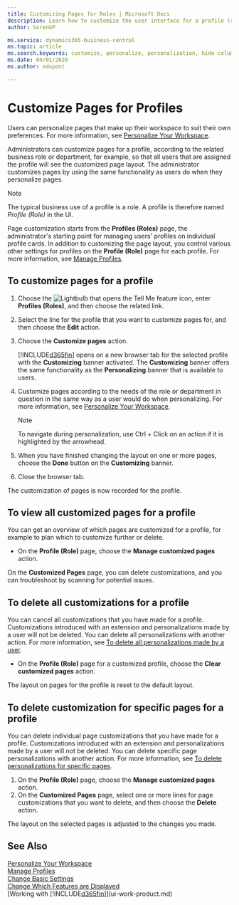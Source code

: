 ```yaml
---
title: Customizing Pages for Roles | Microsoft Docs
description: Learn how to customize the user interface for a profile (role) so that all users assigned that role see a customized workspace.
author: SorenGP

ms.service: dynamics365-business-central
ms.topic: article
ms.search.keywords: customize, personalize, personalization, hide columns, remove fields, move fields
ms.date: 04/01/2020
ms.author: edupont

---
```

# Customize Pages for Profiles
Users can personalize pages that make up their workspace to suit their own preferences. For more information, see [Personalize Your Workspace](ui-personalization-user.md).

Administrators can customize pages for a profile, according to the related business role or department, for example, so that all users that are assigned the profile will see the customized page layout. The administrator customizes pages by using the same functionality as users do when they personalize pages.

> [!NOTE]
> The typical business use of a profile is a role. A profile is therefore named *Profile (Role)* in the UI.

Page customization starts from the **Profiles (Roles)** page, the administrator's starting point for managing users' profiles on individual profile cards. In addition to customizing the page layout, you control various other settings for profiles on the **Profile (Role)** page for each profile. For more information, see [Manage Profiles](admin-users-profiles-roles.md).

## To customize pages for a profile
1. Choose the ![Lightbulb that opens the Tell Me feature](media/ui-search/search_small.png "Tell me what you want to do") icon, enter **Profiles (Roles)**, and then choose the related link.
2. Select the line for the profile that you want to customize pages for, and then choose the **Edit** action.
3. Choose the **Customize pages** action.

    [!INCLUDE[d365fin](includes/d365fin_md.md)] opens on a new browser tab for the selected profile with the **Customizing** banner activated. The **Customizing** banner offers the same functionality as the **Personalizing** banner that is available to users.

4. Customize pages according to the needs of the role or department in question in the same way as a user would do when personalizing. For more information, see [Personalize Your Workspace](ui-personalization-user.md).

    > [!NOTE]
    > To navigate during personalization, use Ctrl + Click on an action if it is highlighted by the arrowhead.

5. When you have finished changing the layout on one or more pages, choose the **Done** button on the **Customizing** banner.
6. Close the browser tab.

The customization of pages is now recorded for the profile.

## To view all customized pages for a profile

You can get an overview of which pages are customized for a profile, for example to plan which to customize further or delete.

- On the **Profile (Role)** page, choose the **Manage customized pages** action.

On the **Customized Pages** page, you can delete customizations, and you can troubleshoot by scanning for potential issues.  

## To delete all customizations for a profile
You can cancel all customizations that you have made for a profile. Customizations introduced with an extension and personalizations made by a user will not be deleted. You can delete all personalizations with another action. For more information, see [To delete all personalizations made by a user](admin-users-profiles-roles.md#to-delete-all-personalizations-made-by-a-user).

- On the **Profile (Role)** page for a customized profile, choose the **Clear customized pages** action.

The layout on pages for the profile is reset to the default layout.  

## To delete customization for specific pages for a profile
You can delete individual page customizations that you have made for a profile. Customizations introduced with an extension and personalizations made by a user will not be deleted. You can delete specific page personalizations with another action. For more information, see [To delete personalizations for specific pages](admin-users-profiles-roles.md#to-delete-personalizations-for-specific-pages).

1. On the **Profile (Role)** page, choose the **Manage customized pages** action.
2. On the **Customized Pages** page, select one or more lines for page customizations that you want to delete, and then choose the **Delete** action.

The layout on the selected pages is adjusted to the changes you made.

## See Also

[Personalize Your Workspace](ui-personalization-user.md)  
[Manage Profiles](admin-users-profiles-roles.md)  
[Change Basic Settings](ui-change-basic-settings.md)  
[Change Which Features are Displayed](ui-experiences.md)  
[Working with [!INCLUDE[d365fin](includes/d365fin_md.md)]](ui-work-product.md)  
